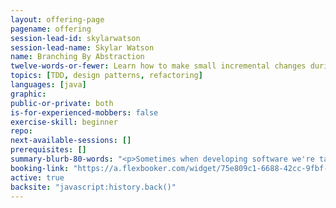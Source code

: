 ```yaml
---
layout: offering-page
pagename: offering
session-lead-id: skylarwatson
session-lead-name: Skylar Watson
name: Branching By Abstraction
twelve-words-or-fewer: Learn how to make small incremental changes during large refactorings.
topics: [TDD, design patterns, refactoring]
languages: [java]
graphic: 
public-or-private: both
is-for-experienced-mobbers: false
exercise-skill: beginner
repo:
next-available-sessions: []
prerequisites: []
summary-blurb-80-words: "<p>Sometimes when developing software we're tasked with redesigning the entire infrastructure. These changes can be a huge overhaul to our applications and introduce a lot of risk. With the flexibility of modern VCS, such as Git and Mercurial, it's tempting to create a branch while developing these changes to reduce the risk of jeopardizing other releases.</p><p>By creating a branch to house these large changes you begin to venture away from continuous integration. What if you could still continuously integrate your code when working on such refactors?</p><p>In this session, we'll take a “monolith” and extract functionality into a smaller micro-service while maintaining frequent and small commits.</p>"
booking-link: "https://a.flexbooker.com/widget/75e809c1-6688-42cc-9fbf-77b001c15991?serviceIds=39120"
active: true
backsite: "javascript:history.back()"
---
```

